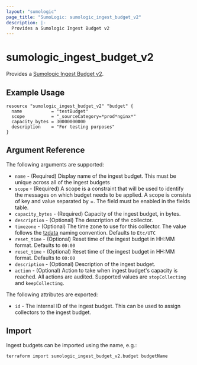 ```yaml
---
layout: "sumologic"
page_title: "SumoLogic: sumologic_ingest_budget_v2"
description: |-
  Provides a Sumologic Ingest Budget v2
---
```


# sumologic_ingest_budget_v2
Provides a [Sumologic Ingest Budget v2][1].

## Example Usage
```hcl
resource "sumologic_ingest_budget_v2" "budget" {
  name           = "testBudget"
  scope          = "_sourceCategory=*prod*nginx*"
  capacity_bytes = 30000000000
  description    = "For testing purposes"
}
```

## Argument Reference

The following arguments are supported:

  * `name` - (Required) Display name of the ingest budget. This must be unique across all of the ingest budgets
  * `scope` - (Required) A scope is a constraint that will be used to identify the messages on which budget needs to be applied. A scope is consists of key and value separated by =. The field must be enabled in the fields table.
  * `capacity_bytes` - (Required) Capacity of the ingest budget, in bytes.
  * `description` - (Optional) The description of the collector.
  * `timezone` - (Optional) The time zone to use for this collector. The value follows the [tzdata][2] naming convention. Defaults to `Etc/UTC`
  * `reset_time` - (Optional) Reset time of the ingest budget in HH:MM format. Defaults to `00:00`
  * `reset_time` - (Optional) Reset time of the ingest budget in HH:MM format. Defaults to `00:00`
  * `description` - (Optional) Description of the ingest budget.
  * `action` - (Optional) Action to take when ingest budget's capacity is reached. All actions are audited. Supported values are `stopCollecting` and `keepCollecting`.

The following attributes are exported:

  * `id` - The internal ID of the ingest budget. This can be used to assign collectors to the ingest budget.

## Import
Ingest budgets can be imported using the name, e.g.:

```hcl
terraform import sumologic_ingest_budget_v2.budget budgetName
```

[1]: https://help.sumologic.com/Beta/Metadata_Ingest_Budgets
[2]: https://en.wikipedia.org/wiki/Tz_database
